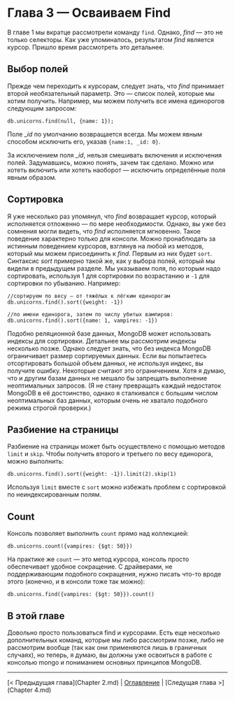 # Глава 3 — Осваиваем Find

В главе 1 мы вкратце рассмотрели команду `find`. Однако, *find* — это не только селекторы. Как уже упоминалось, результатом *find* является курсор. Пришло время рассмотреть это детальнее.

## Выбор полей
Прежде чем переходить к курсорам, следует знать, что *find* принимает второй необязательный параметр. Это — список полей, которые мы хотим получить. Например, мы можем получить все имена единорогов следующим запросом:
```
db.unicorns.find(null, {name: 1});
```

Поле *_id* по умолчанию возвращается всегда. Мы можем явным способом исключить его, указав `{name:1, _id: 0}`.

За исключением поля *_id*, нельзя смешивать включения и исключения полей. Задумавшись, можно понять, зачем так сделано. Можно или хотеть включить или хотеть наоборот — исключить определённые поля явным образом.

## Сортировка
Я уже несколько раз упомянул, что *find* возвращает курсор, который исполняется отложенно — по мере необходимости. Однако, вы уже без сомнения могли видеть, что *find* исполняется мгновенно. Такое поведение характерно только для консоли. Можно пронаблюдать за истинным поведением курсоров, взглянув на любой из методов, который мы можем присоединить к *find*. Первым из них будет `sort`. Синтаксис *sort* примерно такой же, как у выбора полей, который мы видели в предыдущем разделе. Мы указываем поля, по которым надо сортировать, используя 1 для сортировки по возрастанию и `-1` для сортировки по убыванию. Например:
```
//сортируем по весу — от тяжёлых к лёгким единорогам
db.unicorns.find().sort({weight: -1})

//по имени единорога, затем по числу убитых вампиров:
db.unicorns.find().sort({name: 1, vampires: -1})
```

Подобно реляционной базе данных, MongoDB может использовать индексы для сортировки. Детальнее мы рассмотрим индексы несколько позже. Однако следует знать, что без индекса MongoDB ограничивает размер сортируемых данных. Если вы попытаетесь отсортировать большой объем данных, не используя индекс, вы получите ошибку. Некоторые считают это ограничением. Хотя я думаю, что и другим базам данных не мешало бы запрещать выполнение неоптимальных запросов. (Я не стану превращать каждый недостаток MongoDB в её достоинство, однако я сталкивался с большим числом неоптимальных баз данных, которым очень не хватало подобного режима строгой проверки.)

## Разбиение на страницы
Разбиение на страницы может быть осуществлено с помощью методов `limit` и `skip`. Чтобы получить второго и третьего по весу единорога, можно выполнить:
```
db.unicorns.find().sort({weight: -1}).limit(2).skip(1)
```

Используя `limit` вместе с `sort` можно избежать проблем с сортировкой по неиндексированным полям.

## Count
Консоль позволяет выполнить `count` прямо над коллекцией:
```
db.unicorns.count({vampires: {$gt: 50}})
```

На практике же `count` — это метод курсора, консоль просто обеспечивает удобное сокращение. С драйверами, не поддерживающим подобного сокращения, нужно писать что-то вроде этого (конечно, и в консоли тоже так можно):
```
db.unicorns.find({vampires: {$gt: 50}}).count()
```

## В этой главе
Довольно просто пользоваться find и курсорами. Есть еще несколько дополнительных команд, которые мы либо рассмотрим позже, либо не рассмотрим вообще (так как они применяются лишь в граничных случаях), но теперь, я думаю, вы должны уже освоиться в работе с консолью mongo и пониманием основных принципов MongoDB.

---
[< Предыдущая глава](Chapter 2.md) | [Оглавление](Contents.md) | [Следущая глава >](Chapter 4.md)